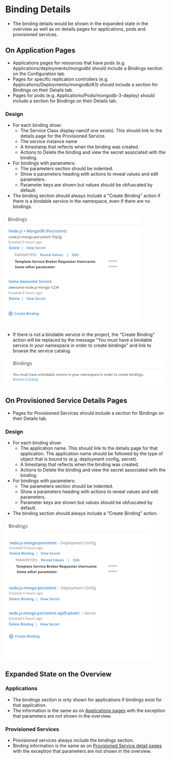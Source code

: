 # Binding Details
- The binding details would be shown in the expanded state in the overview as well as on details pages for applications, pods and provisioned services.


##  On Application Pages
- Applications pages for resources that have pods (e.g. Applications/deployments/mongodb) should include a Bindings section on the Configuration tab.
- Pages for specific replication controllers (e.g. Applications/Deployments/mongodb/#3) should include a section for Bindings on their Details tab.
- Pages for pods (e.g. Applications/Pods/mongodb-3-deploy) should include a section for Bindings on their Details tab.

### Design
- For each binding show:
	- The Service Class display nam(if one exists). This should link to the details page for the Provisioned Service.
	- The service instance name
	- A timestamp that reflects when the binding was created.
	- Actions to Delete the binding and view the secret associated with the binding.
- For bindings with parameters:
	- The parameters section should be indented.
	- Show a parameters heading with actions to reveal values and edit parameters.
	- Parameter keys are shown but values should be obfuscated by default.
- The binding section should always include a "Create Binding" action if there is a bindable service in the namespace, even if there are no bindings.

![template](img/service-bindings.png)

- If there is not a bindable service in the project, the “Create Binding” action will be replaced by the message "You must have a bindable service in your namespace in order to create bindings" and link to browse the service catalog.

![template](img/no-bindable-service.png)




##  On Provisioned Service Details Pages
- Pages for Provisioned Services should include a section for Bindings on their Details tab.

### Design
- For each binding show:
	- The application name. This should link to the details page for that application. The application name should be followed by the type of object that is bound to (e.g. deployment config, secret).
	- A timestamp that reflects when the binding was created.
	- Actions to Delete the binding and view the secret associated with the binding.
- For bindings with parameters:
	- The parameters section should be indented.
	- Show a parameters heading with actions to reveal values and edit parameters.
	- Parameter keys are shown but values should be obfuscated by default.
- The binding section should always include a "Create Binding" action.


![template](img/application-bindings.png)

## Expanded State on the Overview
### Applications
- The bindings section is only shown for applications if bindings exist for that application.
- The information is the same as on [Applications pages](#on-applications-pages) with the exception that parameters are not shown in the overview.

### Provisioned Services
- Provisioned services always include the bindings section.
- Binding information is the same as on [Provisioned Service detail pages](#on-provisioned-service-details-pages) with the exception that parameters are not shown in the overview. 
